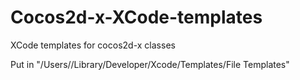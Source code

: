 Cocos2d-x-XCode-templates
=========================

XCode templates for cocos2d-x classes

Put in "/Users/<User>/Library/Developer/Xcode/Templates/File Templates"

